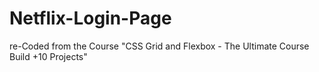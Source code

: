 # Netflix-Login-Page
re-Coded from the Course "CSS Grid and Flexbox - The Ultimate Course Build +10 Projects"

